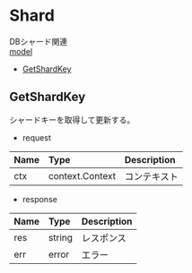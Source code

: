 # Shard
DBシャード関連  
[model](https://github.com/game-core/gocrafter/tree/main/pkg/domain/model/shard)

- [GetShardKey](https://github.com/game-core/gocrafter/blob/main/docs/md/function/service/shard.md#GetShardKey)

## GetShardKey
シャードキーを取得して更新する。
- request

| Name | Type | Description |
| :--- | :--- | :--- |
| ctx | context.Context | コンテキスト |

- response

| Name | Type | Description |
| :--- | :--- | :--- |
| res | string | レスポンス |
| err | error | エラー |
